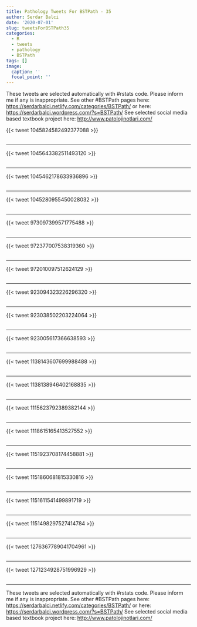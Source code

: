```yaml
---
title: Pathology Tweets For BSTPath - 35
author: Serdar Balci
date: '2020-07-01'
slug: tweetsForBSTPath35
categories:
  - R
  - tweets
  - pathology
  - BSTPath
tags: []
image:
  caption: ''
  focal_point: ''
---
```



These tweets are selected automatically with #rstats code. Please inform me if any is inappropriate.
See other #BSTPath pages here: https://serdarbalci.netlify.com/categories/BSTPath/  or here: https://serdarbalci.wordpress.com/?s=BSTPath/ 
See selected social media based textbook project here: http://www.patolojinotlari.com/

{{< tweet 1045824582492377088 >}}
<br>
<br>
<hr>
{{< tweet 1045643382511493120 >}}
<br>
<br>
<hr>
{{< tweet 1045462178633936896 >}}
<br>
<br>
<hr>
{{< tweet 1045280955450028032 >}}
<br>
<br>
<hr>
{{< tweet 973097399571775488 >}}
<br>
<br>
<hr>
{{< tweet 972377007538319360 >}}
<br>
<br>
<hr>
{{< tweet 972010097512624129 >}}
<br>
<br>
<hr>
{{< tweet 923094323226296320 >}}
<br>
<br>
<hr>
{{< tweet 923038502203224064 >}}
<br>
<br>
<hr>
{{< tweet 923005617366638593 >}}
<br>
<br>
<hr>
{{< tweet 1138143607699988488 >}}
<br>
<br>
<hr>
{{< tweet 1138138946402168835 >}}
<br>
<br>
<hr>
{{< tweet 1115623792389382144 >}}
<br>
<br>
<hr>
{{< tweet 1118615165413527552 >}}
<br>
<br>
<hr>
{{< tweet 1151923708174458881 >}}
<br>
<br>
<hr>
{{< tweet 1151860681815330816 >}}
<br>
<br>
<hr>
{{< tweet 1151611541499891719 >}}
<br>
<br>
<hr>
{{< tweet 1151498297527414784 >}}
<br>
<br>
<hr>
{{< tweet 1276367789041704961 >}}
<br>
<br>
<hr>
{{< tweet 1271234928751996929 >}}
<br>
<br>
<hr>


These tweets are selected automatically with #rstats code. Please inform me if any is inappropriate.
See other #BSTPath pages here: https://serdarbalci.netlify.com/categories/BSTPath/  or here: https://serdarbalci.wordpress.com/?s=BSTPath/ 
See selected social media based textbook project here: http://www.patolojinotlari.com/
